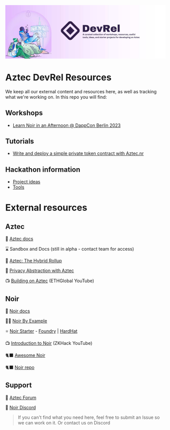 ![alt text](assets/gh-devrel.jpeg)

# Aztec DevRel Resources
We keep all our external content and resources here, as well as tracking what we're working on. In this repo you will find:

## Workshops
- [Learn Noir in an Afternoon @ DappCon Berlin 2023](workshops/dappcon-berlin-2023/)

## Tutorials
- [Write and deploy a simple private token contract with Aztec.nr](tutorials/simple-private-token)

## Hackathon information
- [Project ideas](hackathons/INSPIRATION.md)
- [Tools](hackathons/TOOLS.md)

# External resources

## Aztec

📃 [Aztec docs](https://docs.aztec.network/)

⌛ Sandbox and Docs (still in alpha - contact team for access)

🔷 [Aztec: The Hybrid Rollup](https://medium.com/aztec-protocol/aztec-the-hybrid-zkrollup-a90a197bf22e)

🙈 [Privacy Abstraction with Aztec](https://medium.com/aztec-protocol/privacy-abstraction-with-aztec-def9da73eb5)

📺 [Building on Aztec](https://www.youtube.com/watch?v=I5M8LhOECpM&t=2879s) (ETHGlobal YouTube)

## Noir

📃 [Noir docs](https://noir-lang.org/)

🧑‍💻 [Noir By Example](https://noir-by-example.org/)

⭐ [Noir Starter](https://github.com/noir-lang/noir-starter/tree/main) - [Foundry](https://github.com/noir-lang/noir-starter/tree/main/with-foundry) | [HardHat](https://github.com/noir-lang/noir-starter/tree/main/next-hardhat) 

📺 [Introduction to Noir](https://www.youtube.com/watch?v=5CziMfChveY&t=3479s) (ZKHack YouTube)

🐈‍⬛ [Awesome Noir](https://github.com/noir-lang/awesome-noir) 

🐈‍⬛ [Noir repo](https://github.com/noir-lang/noir)

## Support

🔷 [Aztec Forum](https://discourse.aztec.network/)

👾 [Noir Discord](https://discord.com/invite/JtqzkdeQ6G)

>If you can't find what you need here, feel free to submit an Issue so we can work on it. Or contact us on Discord
